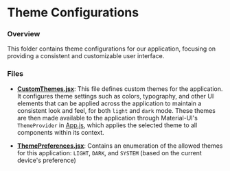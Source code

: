 # Theme Configurations

### Overview

This folder contains theme configurations for our application, focusing on providing a consistent and customizable user interface. 

### Files

- [**CustomThemes.jsx**](./CustomThemes.jsx): 
  This file defines custom themes for the application. It configures theme settings such as colors, typography, and other UI elements that can be applied across the application to maintain a consistent look and feel, for both `light` and `dark` mode. These themes are then made available to the application through Material-UI's `ThemeProvider` in [App.js](/src/App.jsx), which applies the selected theme to all components within its context. 

- [**ThemePreferences.jsx**](./ThemePreferences.jsx): Contains an enumeration of the allowed themes for this application: `LIGHT`, `DARK`, and `SYSTEM` (based on the current device's preference)
